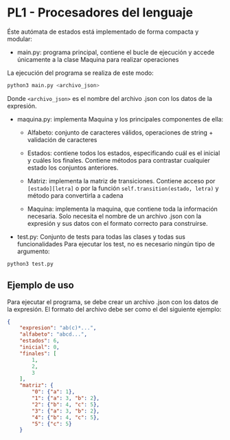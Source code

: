 # PL1 - Procesadores del lenguaje

Éste autómata de estados está implementado de forma compacta y modular:

* main.py: programa principal, contiene el bucle de ejecución y accede únicamente
a la clase Maquina para realizar operaciones

La ejecución del programa se realiza de este modo:

```bash
python3 main.py <archivo_json>
```

Donde `<archivo_json>` es el nombre del archivo .json con los
datos de la expresión.

* maquina.py: implementa Maquina y los principales componentes de ella:

  * Alfabeto: conjunto de caracteres válidos, operaciones de string +
  validación de caracteres

  * Estados: contiene todos los estados, especificando cuál es el inicial y
    cuáles los finales.
    Contiene métodos para contrastar cualquier estado los conjuntos anteriores.

  * Matriz: implementa la matriz de transiciones.
    Contiene acceso por `[estado][letra]` o por la función `self.transition(estado,
    letra)` y método para convertirla a cadena
  
  * Maquina: implementa la maquina, que contiene toda la información necesaria.
  Solo necesita el nombre de un archivo .json con la expresión
  y sus datos con el formato correcto para construirse.

* test.py: Conjunto de tests para todas las clases y todas sus funcionalidades
Para ejecutar los test, no es necesario ningún tipo de argumento:

```bash
python3 test.py
```

## Ejemplo de uso

Para ejecutar el programa, se debe crear un archivo .json con los datos
de la expresión. El formato del archivo debe ser como el del siguiente ejemplo:

```json
{
    "expresion": "ab(c)*...",
    "alfabeto": "abcd...",
    "estados": 6,
    "inicial": 0,
    "finales": [
        1,
        2,
        3
    ],
    "matriz": {
        "0": {"a": 1},
        "1": {"a": 3, "b": 2},
        "2": {"b": 4, "c": 5},
        "3": {"a": 3, "b": 2},
        "4": {"b": 4, "c": 5},
        "5": {"c": 5}
    }
